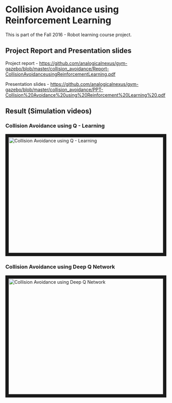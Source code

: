 # Collision Avoidance using Reinforcement Learning

This is part of the Fall 2016 - Robot learning course project. 

## Project Report and Presentation slides

Project report -  https://github.com/analogicalnexus/gym-gazebo/blob/master/collision_avoidance/Report-CollisionAvoidanceusingReinforcementLearning.pdf

Presentation slides - https://github.com/analogicalnexus/gym-gazebo/blob/master/collision_avoidance/PPT-Collision%20Avoidance%20using%20Reinforcement%20Learning%20.pdf

## Result (Simulation videos) 

### Collision Avoidance using Q - Learning 
<a href="http://www.youtube.com/watch?feature=player_embedded&v=9dVvnyUN0EQ
" target="_blank"><img src="http://img.youtube.com/vi/9dVvnyUN0EQ/0.jpg" 
alt="Collision Avoidance using Q - Learning " width="480" height="360" border="10" /></a>

### Collision Avoidance using Deep Q Network 
<a href="http://www.youtube.com/watch?feature=player_embedded&v=u8w3MB4vGj8
" target="_blank"><img src="http://img.youtube.com/vi/u8w3MB4vGj8/0.jpg" 
alt="Collision Avoidance using Deep Q Network " width="480" height="360" border="10" /></a>


